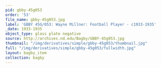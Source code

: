 ```yaml
---
pid: gbby-45g053
order: '53'
file_name: gbby-45g053.jpg
label: 'GBBY 45G/053: Wayne Millner: Football Player - c1933-1935'
_date: 1933-1935
object_type: glass plate negative
source: http://archives.nd.edu/Bagby/GBBY-45g053.jpg
thumbnail: "/img/derivatives/simple/gbby-45g053/thumbnail.jpg"
full: "/img/derivatives/simple/gbby-45g053/fullwidth.jpg"
layout: bagby_item
collection: bagby
---
```

